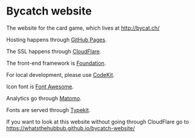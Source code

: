 # Bycatch website

The website for the card game, which lives at http://bycat.ch/

Hosting happens through [GitHub Pages](https://pages.github.com/).

The SSL happens through [CloudFlare](https://www.cloudflare.com/).

The front-end framework is [Foundation](http://foundation.zurb.com/).

For local development, please use [CodeKit](https://incident57.com/codekit/).

Icon font is [Font Awesome](http://fortawesome.github.io/).

Analytics go through [Matomo](https://www.matomo.org/).

Fonts are served through [Typekit](https://typekit.com/).

If you want to look at this website without going through CloudFlare go to https://whatsthehubbub.github.io/bycatch-website/
